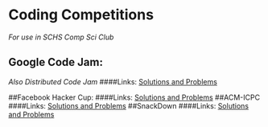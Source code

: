 # Coding Competitions
*For use in SCHS Comp Sci Club*

## Google Code Jam:
*Also Distributed Code Jam*
####Links:
[Solutions and Problems](https://codejam.withgoogle.com/codejam/past-contests)

##Facebook Hacker Cup:
####Links:
[Solutions and Problems](https://www.facebook.com/pg/hackercup/notes/)
##ACM-ICPC
####Links:
[Solutions and Problems](https://icpcarchive.ecs.baylor.edu/index.php?option=com_onlinejudge&Itemid=8
)
##SnackDown
####Links:
[Solutions and Problems](https://www.codechef.com/snackdown/2017/practice)

